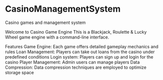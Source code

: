 # CasinoManagementSystem
Casino games and management system

Welcome to Casino Game Engine
This is a Blackjack, Roulette & Lucky Wheel game engine with a command-line interface.

Features
Game Engine: Each game offers detailed gameplay mechanics and rules
⁠Loan Management: Players can take out loans from the casino under predefined conditions
Login system: Players can sign up and login for the casino
Player Management: Admin users can manage players
Data Compression: Data compression techniques are employed to optimize storage space
